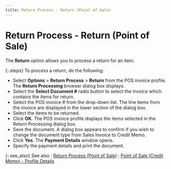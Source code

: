 ```yaml
---
title: Return Process - Return (Point of Sale)
---
```


# Return Process - Return (Point of Sale)


The **Return** option  allows you to process a return for an item.


{:.steps}
To process a return, do the following:

- Select **Options**  > **Return Process** > **Return** from the POS invoice profile.  The **Return Processing** browser  dialog box displays.
- Select the **Select Document #** radio button to select  the invoice which contains the items for return.
- Select the POS  invoice # from the drop-down list. The line items from the invoice are  displayed in the lower section of the dialog box.
- Select the items  to be returned.
- Click **OK**.  The POS invoice profile displays the items selected in the Return Processing  dialog box.
- Save the document.  A dialog box appears to confirm if you wish to change the document type  from Sales Invoice to Credit Memo.
- Click **Yes**.  The **Payment Details** window opens.
- Specify the payment  details and print the document.



{:.see_also}
See also
: [Return  Process (Point of Sale)]({{site.pos_baseurl}}/pos-trans/create-pos-doc/pos-si-profile/options/return_process_point_of_sale_pos.html)
: [Point  of Sale (Credit Memo) - Profile Details]({{site.pos_baseurl}}/misc/point_of_sale_credit_memo_profile_details.html)

